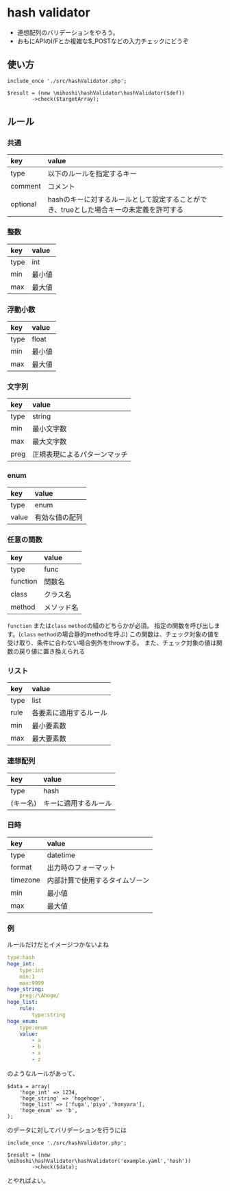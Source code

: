 # hash validator

- 連想配列のバリデーションをやろう。
- おもにAPIのI/Fとか複雑な$_POSTなどの入力チェックにどうぞ

## 使い方

```php:sample.php
include_once './src/hashValidator.php';

$result = (new \mihoshi\hashValidator\hashValidator($def))
        ->check($targetArray);
```

## ルール

### 共通

|key|value|
|:---|:---|
|type|以下のルールを指定するキー|
|comment|コメント|
|optional|hashのキーに対するルールとして設定することができ、trueとした場合キーの未定義を許可する|

### 整数

|key|value|
|:---|:---|
|type|int|
|min|最小値|
|max|最大値|

### 浮動小数

|key|value|
|:---|:---|
|type|float|
|min|最小値|
|max|最大値|

### 文字列

|key|value|
|:---|:---|
|type|string|
|min|最小文字数|
|max|最大文字数|
|preg|正規表現によるパターンマッチ|

### enum

|key|value|
|:---|:---|
|type|enum|
|value|有効な値の配列|

### 任意の関数

|key|value|
|:---|:---|
|type|func|
|function|関数名|
|class|クラス名|
|method|メソッド名|

`function` または`class` `method`の組のどちらかが必須。
指定の関数を呼び出します。(`class` `method`の場合静的methodを呼ぶ)
この関数は、チェック対象の値を受け取り、条件に合わない場合例外をthrowする。
また、チェック対象の値は関数の戻り値に置き換えられる

### リスト

|key|value|
|:---|:---|
|type|list|
|rule|各要素に適用するルール|
|min|最小要素数|
|max|最大要素数|

### 連想配列

|key|value|
|:---|:---|
|type|hash|
|(キー名)|キーに適用するルール|

### 日時

|key|value|
|:---|:---|
|type|datetime|
|format|出力時のフォーマット|
|timezone|内部計算で使用するタイムゾーン|
|min|最小値|
|max|最大値|



### 例

ルールだけだとイメージつかないよね

```yml:example.yaml
type:hash
hoge_int:
    type:int
    min:1
    max:9999
hoge_string:
    preg:/\Ahoge/
hoge_list:
    rule:
        type:string
hoge_enum:
    type:enum
    value:
        - a
        - b
        - x
        - z
```
のようなルールがあって、
```php:data.php
$data = array(
    'hoge_int' => 1234,
    'hoge_string' => 'hogehoge',
    'hoge_list' => ['fuga','piyo','honyara'],
    'hoge_enum' => 'b',
);
```
のデータに対してバリデーションを行うには
```php:example.php
include_once './src/hashValidator.php';

$result = (new \mihoshi\hashValidator\hashValidator('example.yaml','hash'))
        ->check($data);
```
とやればよい。
